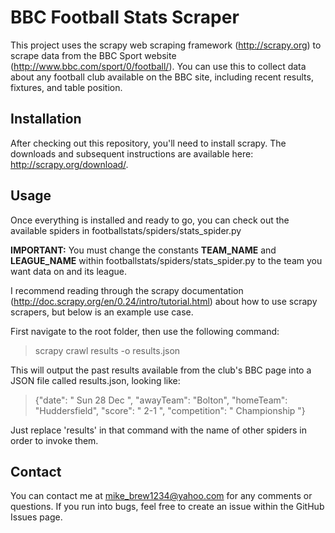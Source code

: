 # BBC Football Stats Scraper

This project uses the scrapy web scraping framework (http://scrapy.org) to scrape data from the BBC Sport website (http://www.bbc.com/sport/0/football/).
You can use this to collect data about any football club available on the BBC site, including recent results, fixtures, and table position.

## Installation

After checking out this repository, you'll need to install scrapy. The downloads and subsequent instructions are available here: http://scrapy.org/download/. 

## Usage

Once everything is installed and ready to go, you can check out the available spiders in footballstats/spiders/stats_spider.py

**IMPORTANT:** You must change the constants **TEAM\_NAME** and **LEAGUE\_NAME** within footballstats/spiders/stats_spider.py to the team you want data on and its league.

I recommend reading through the scrapy documentation (http://doc.scrapy.org/en/0.24/intro/tutorial.html) about how to use scrapy scrapers, but below is an example use case.

First navigate to the root folder, then use the following command:
> scrapy crawl results -o results.json

This will output the past results available from the club's BBC page into a JSON file called results.json, looking like:
> {"date": " Sun 28 Dec ", "awayTeam": "Bolton", "homeTeam": "Huddersfield", "score": " 2-1 ", "competition": " Championship  "} 

Just replace 'results' in that command with the name of other spiders in order to invoke them.

## Contact

You can contact me at mike_brew1234@yahoo.com for any comments or questions. If you run into bugs, feel free to create an issue within the GitHub Issues page. 
